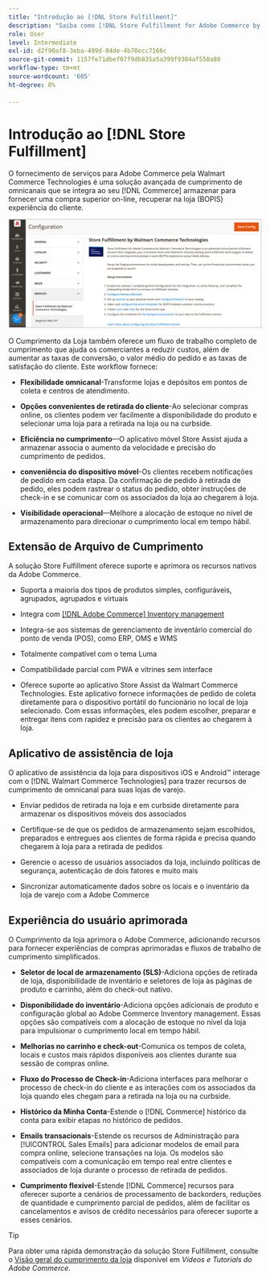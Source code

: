 ```yaml
---
title: "Introdução ao [!DNL Store Fulfillment]"
description: "Saiba como [!DNL Store Fulfillment for Adobe Commerce by Walmart Commerce Technologies] O suporta compra online, compra na loja (BOPIS) para clientes. Use o dispositivo móvel de assistência de loja para simplificar o atendimento e o processamento de pedidos de BOPIS para parceiros de loja e clientes do Commerce."
role: User
level: Intermediate
exl-id: d2f90af8-3eba-499d-84de-4b70ecc7166c
source-git-commit: 1157fe71dbef07f9db835a5a399f9304af550a86
workflow-type: tm+mt
source-wordcount: '605'
ht-degree: 0%

---
```


# Introdução ao [!DNL Store Fulfillment]

O fornecimento de serviços para Adobe Commerce pela Walmart Commerce Technologies é uma solução avançada de cumprimento de omnicanais que se integra ao seu [!DNL Commerce] armazenar para fornecer uma compra superior on-line, recuperar na loja (BOPIS) experiência do cliente.

![Configuração do Adobe da solução de preenchimento da loja](assets/store-fulfillment-admin-home.png)

O Cumprimento da Loja também oferece um fluxo de trabalho completo de cumprimento que ajuda os comerciantes a reduzir custos, além de aumentar as taxas de conversão, o valor médio do pedido e as taxas de satisfação do cliente. Este workflow fornece:

* **Flexibilidade omnicanal**-Transforme lojas e depósitos em pontos de coleta e centros de atendimento.

* **Opções convenientes de retirada do cliente**-Ao selecionar compras online, os clientes podem ver facilmente a disponibilidade do produto e selecionar uma loja para a retirada na loja ou na curbside.

* **Eficiência no cumprimento**—O aplicativo móvel Store Assist ajuda a armazenar associa o aumento da velocidade e precisão do cumprimento de pedidos.

* **conveniência do dispositivo móvel**-Os clientes recebem notificações de pedido em cada etapa. Da confirmação de pedido à retirada de pedido, eles podem rastrear o status do pedido, obter instruções de check-in e se comunicar com os associados da loja ao chegarem à loja.

* **Visibilidade operacional**—Melhore a alocação de estoque no nível de armazenamento para direcionar o cumprimento local em tempo hábil.

## Extensão de Arquivo de Cumprimento

A solução Store Fulfillment oferece suporte e aprimora os recursos nativos da Adobe Commerce.

* Suporta a maioria dos tipos de produtos simples, configuráveis, agrupados, agrupados e virtuais

* Integra com [[!DNL Adobe Commerce] Inventory management](https://docs.magento.com/user-guide/catalog/inventory-learn-more.html)

* Integra-se aos sistemas de gerenciamento de inventário comercial do ponto de venda (POS), como ERP, OMS e WMS

* Totalmente compatível com o tema Luma

* Compatibilidade parcial com PWA e vitrines sem interface

* Oferece suporte ao aplicativo Store Assist da Walmart Commerce Technologies. Este aplicativo fornece informações de pedido de coleta diretamente para o dispositivo portátil do funcionário no local de loja selecionado. Com essas informações, eles podem escolher, preparar e entregar itens com rapidez e precisão para os clientes ao chegarem à loja.

## Aplicativo de assistência de loja

O aplicativo de assistência da loja para dispositivos iOS e Android™ interage com o [!DNL Walmart Commerce Technologies] para trazer recursos de cumprimento de omnicanal para suas lojas de varejo.

* Enviar pedidos de retirada na loja e em curbside diretamente para armazenar os dispositivos móveis dos associados

* Certifique-se de que os pedidos de armazenamento sejam escolhidos, preparados e entregues aos clientes de forma rápida e precisa quando chegarem à loja para a retirada de pedidos

* Gerencie o acesso de usuários associados da loja, incluindo políticas de segurança, autenticação de dois fatores e muito mais

* Sincronizar automaticamente dados sobre os locais e o inventário da loja de varejo com a Adobe Commerce

## Experiência do usuário aprimorada

O Cumprimento da loja aprimora o Adobe Commerce, adicionando recursos para fornecer experiências de compras aprimoradas e fluxos de trabalho de cumprimento simplificados.

* **Seletor de local de armazenamento (SLS)**-Adiciona opções de retirada de loja, disponibilidade de inventário e seletores de loja às páginas de produto e carrinho, além do check-out nativo.

* **Disponibilidade do inventário**-Adiciona opções adicionais de produto e configuração global ao Adobe Commerce Inventory management. Essas opções são compatíveis com a alocação de estoque no nível da loja para impulsionar o cumprimento local em tempo hábil.

* **Melhorias no carrinho e check-out**-Comunica os tempos de coleta, locais e custos mais rápidos disponíveis aos clientes durante sua sessão de compras online.

* **Fluxo do Processo de Check-in**-Adiciona interfaces para melhorar o processo de check-in do cliente e as interações com os associados da loja quando eles chegam para a retirada na loja ou na curbside.

* **Histórico da Minha Conta**-Estende o [!DNL Commerce] histórico da conta para exibir etapas no histórico de pedidos.

* **Emails transacionais**-Estende os recursos de Administração para [!UICONTROL Sales Emails] para adicionar modelos de email para compra online, selecione transações na loja. Os modelos são compatíveis com a comunicação em tempo real entre clientes e associados de loja durante o processo de retirada de pedidos.

* **Cumprimento flexível**-Estende [!DNL Commerce] recursos para oferecer suporte a cenários de processamento de backorders, reduções de quantidade e cumprimento parcial de pedidos, além de facilitar os cancelamentos e avisos de crédito necessários para oferecer suporte a esses cenários.

>[!TIP]
>
> Para obter uma rápida demonstração da solução Store Fulfillment, consulte o [Visão geral do cumprimento da loja](https://experienceleague.adobe.com/docs/commerce-learn/tutorials/orders/store-fulfillment.html) disponível em _Vídeos e Tutorials do Adobe Commerce_.

